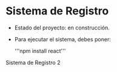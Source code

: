 <h1> Sistema de Registro</h1>

- Estado del proyecto: en construcción.

- Para ejecutar el sistema, debes poner:

  '''npm install react'''

Sistema de Registro 2
